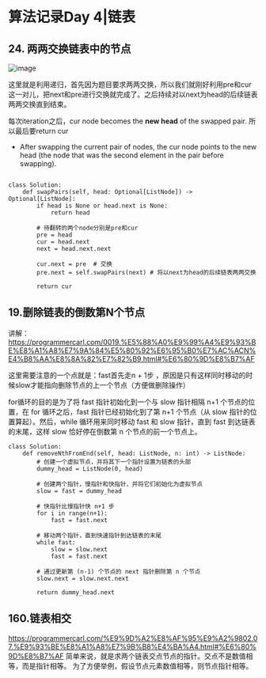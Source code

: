 # 算法记录Day 4|链表


## 24. 两两交换链表中的节点 

![image](https://github.com/aprilmingyli/aprilmingyli.github/assets/148889738/940a7567-07b1-4e4a-be98-a8328ba69ef5)

这里就是利用递归，首先因为题目要求两两交换，所以我们就刚好利用pre和cur这一对儿，把next和pre进行交换就完成了。之后持续对以next为head的后续链表两两交换直到结束。

每次iteration之后，cur node becomes the **new head** of the swapped pair. 所以最后要return cur
- After swapping the current pair of nodes, the cur node points to the new head (the node that was the second element in the pair before swapping).

```

class Solution:
    def swapPairs(self, head: Optional[ListNode]) -> Optional[ListNode]:
        if head is None or head.next is None:
            return head

        # 待翻转的两个node分别是pre和cur
        pre = head
        cur = head.next
        next = head.next.next
        
        cur.next = pre  # 交换
        pre.next = self.swapPairs(next) # 将以next为head的后续链表两两交换
         
        return cur

```

##  19.删除链表的倒数第N个节点  
讲解：https://programmercarl.com/0019.%E5%88%A0%E9%99%A4%E9%93%BE%E8%A1%A8%E7%9A%84%E5%80%92%E6%95%B0%E7%AC%ACN%E4%B8%AA%E8%8A%82%E7%82%B9.html#%E6%80%9D%E8%B7%AF

这里需要注意的一个点就是：fast首先走n + 1步 ，原因是只有这样同时移动的时候slow才能指向删除节点的上一个节点（方便做删除操作）

for循环的目的是为了将 fast 指针初始化到一个与 slow 指针相隔 n+1 个节点的位置，在 for 循环之后，fast 指针已经初始化到了第 n+1 个节点（从 slow 指针的位置算起）。然后，while 循环用来同时移动 fast 和 slow 指针，直到 fast 到达链表的末尾，这样 slow 恰好停在倒数第 n 个节点的前一个节点上。

```
class Solution:
    def removeNthFromEnd(self, head: ListNode, n: int) -> ListNode:
        # 创建一个虚拟节点，并将其下一个指针设置为链表的头部
        dummy_head = ListNode(0, head)
        
        # 创建两个指针，慢指针和快指针，并将它们初始化为虚拟节点
        slow = fast = dummy_head
        
        # 快指针比慢指针快 n+1 步
        for i in range(n+1):
            fast = fast.next
        
        # 移动两个指针，直到快速指针到达链表的末尾
        while fast:
            slow = slow.next
            fast = fast.next
        
        # 通过更新第 (n-1) 个节点的 next 指针删除第 n 个节点
        slow.next = slow.next.next
        
        return dummy_head.next
```

## 160.链表相交

https://programmercarl.com/%E9%9D%A2%E8%AF%95%E9%A2%9802.07.%E9%93%BE%E8%A1%A8%E7%9B%B8%E4%BA%A4.html#%E6%80%9D%E8%B7%AF
简单来说，就是求两个链表交点节点的指针。交点不是数值相等，而是指针相等。
为了方便举例，假设节点元素数值相等，则节点指针相等。
